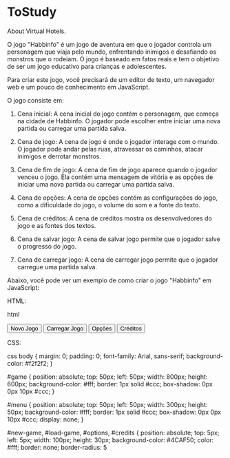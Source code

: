 # ToStudy
About Virtual Hotels.

O jogo "Habbinfo" é um jogo de aventura em que o jogador controla um personagem que viaja pelo mundo, enfrentando inimigos e desafiando os monstros que o rodeiam. O jogo é baseado em fatos reais e tem o objetivo de ser um jogo educativo para crianças e adolescentes.

Para criar este jogo, você precisará de um editor de texto, um navegador web e um pouco de conhecimento em JavaScript.

O jogo consiste em:

1. Cena inicial: A cena inicial do jogo contém o personagem, que começa na cidade de Habbinfo. O jogador pode escolher entre iniciar uma nova partida ou carregar uma partida salva.

2. Cena de jogo: A cena de jogo é onde o jogador interage com o mundo. O jogador pode andar pelas ruas, atravessar os caminhos, atacar inimigos e derrotar monstros.

3. Cena de fim de jogo: A cena de fim de jogo aparece quando o jogador venceu o jogo. Ela contém uma mensagem de vitória e as opções de iniciar uma nova partida ou carregar uma partida salva.

4. Cena de opções: A cena de opções contém as configurações do jogo, como a dificuldade do jogo, o volume do som e a fonte do texto.

5. Cena de créditos: A cena de créditos mostra os desenvolvedores do jogo e as fontes dos textos.

6. Cena de salvar jogo: A cena de salvar jogo permite que o jogador salve o progresso do jogo.

7. Cena de carregar jogo: A cena de carregar jogo permite que o jogador carregue uma partida salva.

Abaixo, você pode ver um exemplo de como criar o jogo "Habbinfo" em JavaScript:

HTML:

html
<!DOCTYPE html>
<html>
<head>
	<title>Habbinfo</title>
	<meta charset="UTF-8">
	<meta name="viewport" content="width=device-width, initial-scale=1.0">
	<link rel="stylesheet" type="text/css" href="style.css">
	<script src="script.js"></script>
</head>
<body>
	<div id="game"></div>
	<div id="menu">
		<button id="new-game">Novo Jogo</button>
		<button id="load-game">Carregar Jogo</button>
		<button id="options">Opções</button>
		<button id="credits">Créditos</button>
	</div>
</body>
</html>

CSS:

css
body {
	margin: 0;
	padding: 0;
	font-family: Arial, sans-serif;
	background-color: #f2f2f2;
}

#game {
	position: absolute;
	top: 50px;
	left: 50px;
	width: 800px;
	height: 600px;
	background-color: #fff;
	border: 1px solid #ccc;
	box-shadow: 0px 0px 10px #ccc;
}

#menu {
	position: absolute;
	top: 50px;
	left: 50px;
	width: 300px;
	height: 50px;
	background-color: #fff;
	border: 1px solid #ccc;
	box-shadow: 0px 0px 10px #ccc;
	display: none;
}

#new-game, #load-game, #options, #credits {
	position: absolute;
	top: 5px;
	left: 5px;
	width: 100px;
	height: 30px;
	background-color: #4CAF50;
	color: #fff;
	border: none;
	border-radius: 5
